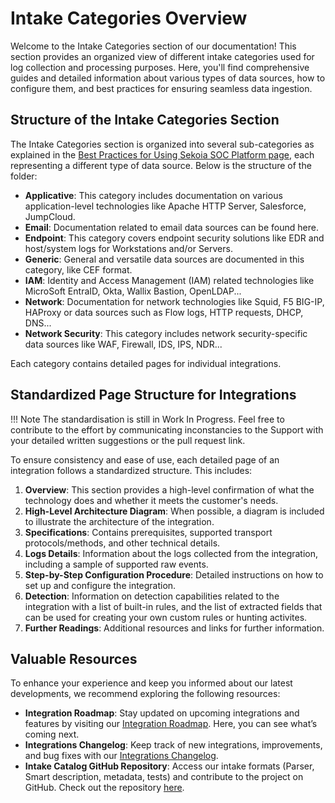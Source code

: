 # Intake Categories Overview

Welcome to the Intake Categories section of our documentation! This section provides an organized view of different intake categories used for log collection and processing purposes. Here, you'll find comprehensive guides and detailed information about various types of data sources, how to configure them, and best practices for ensuring seamless data ingestion.

## Structure of the Intake Categories Section

The Intake Categories section is organized into several sub-categories as explained in the [Best Practices for Using Sekoia SOC Platform page](getting_started/best_practices/), each representing a different type of data source. Below is the structure of the folder:

- **Applicative**: This category includes documentation on various application-level technologies  like Apache HTTP Server, Salesforce, JumpCloud.
- **Email**: Documentation related to email data sources can be found here.
- **Endpoint**: This category covers endpoint security solutions like EDR and host/system logs for Workstations and/or Servers.
- **Generic**: General and versatile data sources are documented in this category, like CEF format.
- **IAM**: Identity and Access Management (IAM) related technologies like MicroSoft EntraID, Okta, Wallix Bastion, OpenLDAP...
- **Network**: Documentation for network technologies like Squid, F5 BIG-IP, HAProxy or data sources such as Flow logs, HTTP requests, DHCP, DNS...
- **Network Security**: This category includes network security-specific data sources like WAF, Firewall, IDS, IPS, NDR...

Each category contains detailed pages for individual integrations.

## Standardized Page Structure for Integrations

!!! Note
    The standardisation is still in Work In Progress. Feel free to contribute to the effort by communicating inconstancies to the Support with your detailed written suggestions or the pull request link.

To ensure consistency and ease of use, each detailed page of an integration follows a standardized structure. This includes:

1. **Overview**: This section provides a high-level confirmation of what the technology does and whether it meets the customer's needs.
2. **High-Level Architecture Diagram**: When possible, a diagram is included to illustrate the architecture of the integration.
3. **Specifications**: Contains prerequisites, supported transport protocols/methods, and other technical details.
4. **Logs Details**: Information about the logs collected from the integration, including a sample of supported raw events.
5. **Step-by-Step Configuration Procedure**: Detailed instructions on how to set up and configure the integration.
6. **Detection**: Information on detection capabilities related to the integration with a list of built-in rules, and the list of extracted fields that can be used for creating your own custom rules or hunting activites.
7. **Further Readings**: Additional resources and links for further information.

## Valuable Resources

To enhance your experience and keep you informed about our latest developments, we recommend exploring the following resources:

- **Integration Roadmap**: Stay updated on upcoming integrations and features by visiting our [Integration Roadmap](https://roadmap-integrations.sekoia.io/tabs/18-coming-next/tabs/5-under-consideration). Here, you can see what’s coming next.
- **Integrations Changelog**: Keep track of new integrations, improvements, and bug fixes with our [Integrations Changelog](https://changelog.sekoia.io/?type=t650d50f380b21).
- **Intake Catalog GitHub Repository**: Access our intake formats (Parser, Smart description, metadata, tests) and contribute to the project on GitHub. Check out the repository [here](https://github.com/SEKOIA-IO/intake-formats).